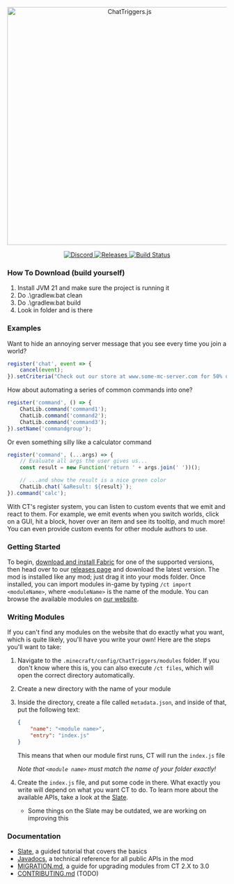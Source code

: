 <div style="text-align:center;">
  <p>
    <a href="https://chattriggers.com">
      <img src="https://chattriggers.com/assets/images/logo-final.png" width="546" alt="ChatTriggers.js" />
    </a>
  </p>
  <p>
    <a href="https://discord.gg/chattriggers">
      <img src="https://discordapp.com/api/guilds/119493402902528000/embed.png" alt="Discord" />
    </a>
    <a href="https://github.com/ChatTriggers/ctjs/releases">
      <img src="https://img.shields.io/github/v/release/ChatTriggers/ctjs.svg?include_prereleases" alt="Releases" />
    </a>
    <a href="https://github.com/ChatTriggers/ctjs/actions/workflows/build.yml">
      <img src="https://github.com/ChatTriggers/ctjs/actions/workflows/build.yml/badge.svg" alt="Build Status" />
    </a>
  </p>
</div>

### How To Download (build yourself)
1. Install JVM 21 and make sure the project is running it
2. Do .\gradlew.bat clean
3. Do .\gradlew.bat build
4. Look in folder and is there


### Examples

Want to hide an annoying server message that you see every time you join a world?

```js
register('chat', event => {
    cancel(event);
}).setCriteria("Check out our store at www.some-mc-server.com for 50% off!");
```

How about automating a series of common commands into one?

```js
register('command', () => {
    ChatLib.command('command1');
    ChatLib.command('command2');
    ChatLib.command('command3');
}).setName('commandgroup');
```

Or even something silly like a calculator command

```js
register('command', (...args) => {
    // Evaluate all args the user gives us...
    const result = new Function('return ' + args.join(' '))();

    // ...and show the result is a nice green color
    ChatLib.chat(`&aResult: ${result}`);
}).command('calc');
```

With CT's register system, you can listen to custom events that we emit and react to them. For example, we emit events when you switch worlds, click on a GUI, hit a block, hover over an item and see its tooltip, and much more! You can even provide custom events for other module authors to use.

### Getting Started

To begin, [download and install Fabric](https://fabricmc.net/wiki/install) for one of the supported versions, then head over to our [releases page](https://github.com/ChatTriggers/ctjs/releases) and download the latest version. The mod is installed like any mod; just drag it into your mods folder. Once installed, you can import modules in-game by typing `/ct import <moduleName>`, where `<moduleName>` is the name of the module. You can browse the available modules on [our website](https://www.chattriggers.com/modules).

### Writing Modules

If you can't find any modules on the website that do exactly what you want, which is quite likely, you'll have you write your own! Here are the steps you'll want to take:

1. Navigate to the `.minecraft/config/ChatTriggers/modules` folder. If you don't know where this is, you can also execute `/ct files`, which will open the correct directory automatically.
1. Create a new directory with the name of your module
1. Inside the directory, create a file called `metadata.json`, and inside of that, put the following text: 
    ```json
    {
        "name": "<module name>",
        "entry": "index.js"
    }
    ```
    This means that when our module first runs, CT will run the `index.js` file

    _Note that `<module name>` must match the name of your folder exactly!_
1. Create the `index.js` file, and put some code in there. What exactly you write will depend on what you want CT to do. To learn more about the available APIs, take a look at the [Slate](https://chattriggers.com/slate/#introduction).
    * Some things on the Slate may be outdated, we are working on improving this

### Documentation

- [Slate](https://chattriggers.com/slate/#introduction), a guided tutorial that covers the basics
- [Javadocs](https://chattriggers.com/javadocs/), a technical reference for all public APIs in the mod
- [MIGRATION.md](docs/MIGRATION.md), a guide for upgrading modules from CT 2.X to 3.0
- [CONTRIBUTING.md](CONTRIBUTING.md) (TODO)
